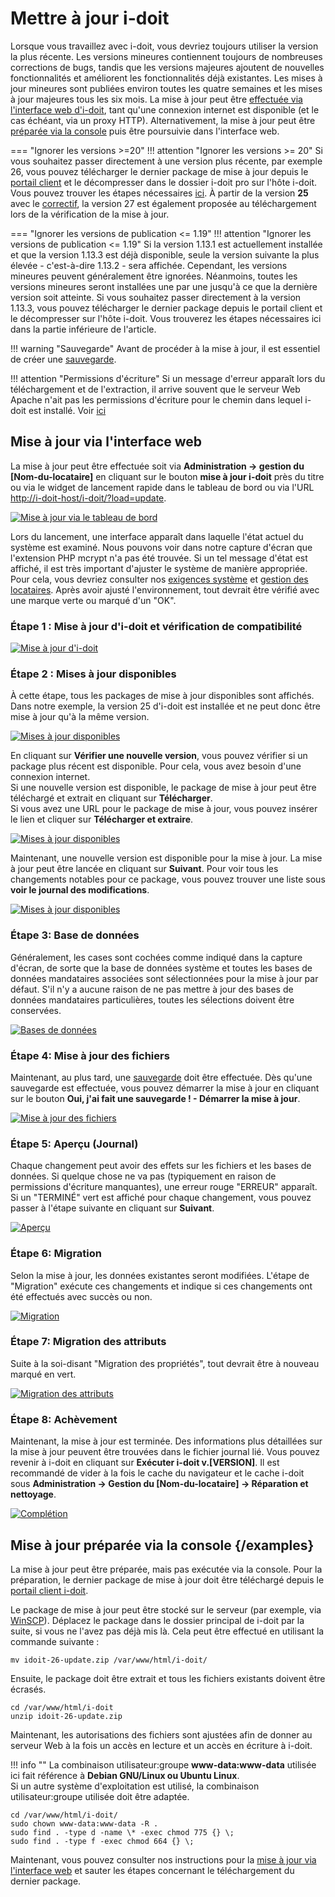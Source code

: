 # Mettre à jour i-doit

Lorsque vous travaillez avec i-doit, vous devriez toujours utiliser la version la plus récente. Les versions mineures contiennent toujours de nombreuses corrections de bugs, tandis que les versions majeures ajoutent de nouvelles fonctionnalités et améliorent les fonctionnalités déjà existantes. Les mises à jour mineures sont publiées environ toutes les quatre semaines et les mises à jour majeures tous les six mois. La mise à jour peut être [effectuée via l'interface web d'i-doit](./update.md), tant qu'une connexion internet est disponible (et le cas échéant, via un proxy HTTP). Alternativement, la mise à jour peut être [préparée via la console](./update.md) puis être poursuivie dans l'interface web.

=== "Ignorer les versions >=20"
    !!! attention "Ignorer les versions >= 20"
        Si vous souhaitez passer directement à une version plus récente, par exemple 26, vous pouvez télécharger le dernier package de mise à jour depuis le [portail client](../system-administration/customer-portal.md) et le décompresser dans le dossier i-doit pro sur l'hôte i-doit. Vous pouvez trouver les étapes nécessaires [ici](update.md#update-prepared-via-the-console).
        À partir de la version **25** avec le [correctif](../system-administration/hotfixes/hotfix-archive/index.md), la version 27 est également proposée au téléchargement lors de la vérification de la mise à jour.

=== "Ignorer les versions de publication <= 1.19"
    !!! attention "Ignorer les versions de publication <= 1.19"
        Si la version 1.13.1 est actuellement installée et que la version 1.13.3 est déjà disponible, seule la version suivante la plus élevée - c'est-à-dire 1.13.2 - sera affichée. Cependant, les versions mineures peuvent généralement être ignorées. Néanmoins, toutes les versions mineures seront installées une par une jusqu'à ce que la dernière version soit atteinte. Si vous souhaitez passer directement à la version 1.13.3, vous pouvez télécharger le dernier package depuis le portail client et le décompresser sur l'hôte i-doit. Vous trouverez les étapes nécessaires ici dans la partie inférieure de l'article.

!!! warning "Sauvegarde"
    Avant de procéder à la mise à jour, il est essentiel de créer une [sauvegarde](./backup-and-recovery/index.md).

!!! attention "Permissions d'écriture"
    Si un message d'erreur apparaît lors du téléchargement et de l'extraction, il arrive souvent que le serveur Web Apache n'ait pas les permissions d'écriture pour le chemin dans lequel i-doit est installé. Voir [ici](#update-prepared-via-the-console)

## Mise à jour via l'interface web

La mise à jour peut être effectuée soit via **Administration → gestion du [Nom-du-locataire]** en cliquant sur le bouton **mise à jour i-doit** près du titre ou via le widget de lancement rapide dans le tableau de bord ou via l'URL <http://i-doit-host/i-doit/?load=update>.


[![Mise à jour via le tableau de bord](../assets/images/en/maintenance-and-operation/update/1-update.png)](../assets/images/en/maintenance-and-operation/update/1-update.png)

Lors du lancement, une interface apparaît dans laquelle l'état actuel du système est examiné. Nous pouvons voir dans notre capture d'écran que l'extension PHP mcrypt n'a pas été trouvée. Si un tel message d'état est affiché, il est très important d'ajuster le système de manière appropriée. Pour cela, vous devriez consulter nos [exigences système](../installation/system-requirements.md) et [gestion des locataires](../system-administration/administration/tenant-management/index.md). Après avoir ajusté l'environnement, tout devrait être vérifié avec une marque verte ou marqué d'un "OK".

### Étape 1 : Mise à jour d'i-doit et vérification de compatibilité

[![Mise à jour d'i-doit](../assets/images/en/maintenance-and-operation/update/2-update.png)](../assets/images/en/maintenance-and-operation/update/2-update.png)

### Étape 2 : Mises à jour disponibles

À cette étape, tous les packages de mise à jour disponibles sont affichés. Dans notre exemple, la version 25 d'i-doit est installée et ne peut donc être mise à jour qu'à la même version.

[![Mises à jour disponibles](../assets/images/en/maintenance-and-operation/update/3-update.png)](../assets/images/en/maintenance-and-operation/update/3-update.png)

En cliquant sur **Vérifier une nouvelle version**, vous pouvez vérifier si un package plus récent est disponible. Pour cela, vous avez besoin d'une connexion internet.<br>
Si une nouvelle version est disponible, le package de mise à jour peut être téléchargé et extrait en cliquant sur **Télécharger**.<br>
Si vous avez une URL pour le package de mise à jour, vous pouvez insérer le lien et cliquer sur **Télécharger et extraire**.

[![Mises à jour disponibles](../assets/images/en/maintenance-and-operation/update/4-update.png)](../assets/images/en/maintenance-and-operation/update/4-update.png)

Maintenant, une nouvelle version est disponible pour la mise à jour. La mise à jour peut être lancée en cliquant sur **Suivant**. Pour voir tous les changements notables pour ce package, vous pouvez trouver une liste sous **voir le journal des modifications**.

[![Mises à jour disponibles](../assets/images/en/maintenance-and-operation/update/5-update.png)](../assets/images/en/maintenance-and-operation/update/5-update.png)

### Étape 3: Base de données

Généralement, les cases sont cochées comme indiqué dans la capture d'écran, de sorte que la base de données système et toutes les bases de données mandataires associées sont sélectionnées pour la mise à jour par défaut. S'il n'y a aucune raison de ne pas mettre à jour des bases de données mandataires particulières, toutes les sélections doivent être conservées.

[![Bases de données](../assets/images/en/maintenance-and-operation/update/6-update.png)](../assets/images/en/maintenance-and-operation/update/6-update.png)

### Étape 4: Mise à jour des fichiers

Maintenant, au plus tard, une [sauvegarde](./backup-and-recovery/index.md) doit être effectuée. Dès qu'une sauvegarde est effectuée, vous pouvez démarrer la mise à jour en cliquant sur le bouton **Oui, j'ai fait une sauvegarde ! - Démarrer la mise à jour**.

[![Mise à jour des fichiers](../assets/images/en/maintenance-and-operation/update/7-update.png)](../assets/images/en/maintenance-and-operation/update/7-update.png)

### Étape 5: Aperçu (Journal)

Chaque changement peut avoir des effets sur les fichiers et les bases de données. Si quelque chose ne va pas (typiquement en raison de permissions d'écriture manquantes), une erreur rouge "ERREUR" apparaît. Si un "TERMINÉ" vert est affiché pour chaque changement, vous pouvez passer à l'étape suivante en cliquant sur **Suivant**.

[![Aperçu](../assets/images/en/maintenance-and-operation/update/8-update.png)](../assets/images/en/maintenance-and-operation/update/8-update.png)

### Étape 6: Migration

Selon la mise à jour, les données existantes seront modifiées. L'étape de "Migration" exécute ces changements et indique si ces changements ont été effectués avec succès ou non.

[![Migration](../assets/images/en/maintenance-and-operation/update/9-update.png)](../assets/images/en/maintenance-and-operation/update/9-update.png)

### Étape 7: Migration des attributs

Suite à la soi-disant "Migration des propriétés", tout devrait être à nouveau marqué en vert.

[![Migration des attributs](../assets/images/en/maintenance-and-operation/update/10-update.png)](../assets/images/en/maintenance-and-operation/update/10-update.png)

### Étape 8: Achèvement

Maintenant, la mise à jour est terminée. Des informations plus détaillées sur la mise à jour peuvent être trouvées dans le fichier journal lié. Vous pouvez revenir à i-doit en cliquant sur **Exécuter i-doit v.[VERSION]**. Il est recommandé de vider à la fois le cache du navigateur et le cache i-doit sous **Administration → Gestion du [Nom-du-locataire] → Réparation et nettoyage**.

[![Complétion](../assets/images/en/maintenance-and-operation/update/11-update.png)](../assets/images/en/maintenance-and-operation/update/11-update.png)

## Mise à jour préparée via la console {/examples}

La mise à jour peut être préparée, mais pas exécutée via la console. Pour la préparation, le dernier package de mise à jour doit être téléchargé depuis le [portail client i-doit](../system-administration/customer-portal.md).

Le package de mise à jour peut être stocké sur le serveur (par exemple, via [WinSCP](https://winscp.net/eng/index.php)). Déplacez le package dans le dossier principal de i-doit par la suite, si vous ne l'avez pas déjà mis là. Cela peut être effectué en utilisant la commande suivante :

```shell
mv idoit-26-update.zip /var/www/html/i-doit/
```

Ensuite, le package doit être extrait et tous les fichiers existants doivent être écrasés.

```shell
cd /var/www/html/i-doit
unzip idoit-26-update.zip
```

Maintenant, les autorisations des fichiers sont ajustées afin de donner au serveur Web à la fois un accès en lecture et un accès en écriture à i-doit.

!!! info ""
    La combinaison utilisateur:groupe **www-data:www-data** utilisée ici fait référence à **Debian GNU/Linux ou Ubuntu Linux**.<br>
    Si un autre système d'exploitation est utilisé, la combinaison utilisateur:groupe utilisée doit être adaptée.

```shell
cd /var/www/html/i-doit/
sudo chown www-data:www-data -R .
sudo find . -type d -name \* -exec chmod 775 {} \;
sudo find . -type f -exec chmod 664 {} \;
```

Maintenant, vous pouvez consulter nos instructions pour la [mise à jour via l'interface web](./update.md) et sauter les étapes concernant le téléchargement du dernier package.
```
